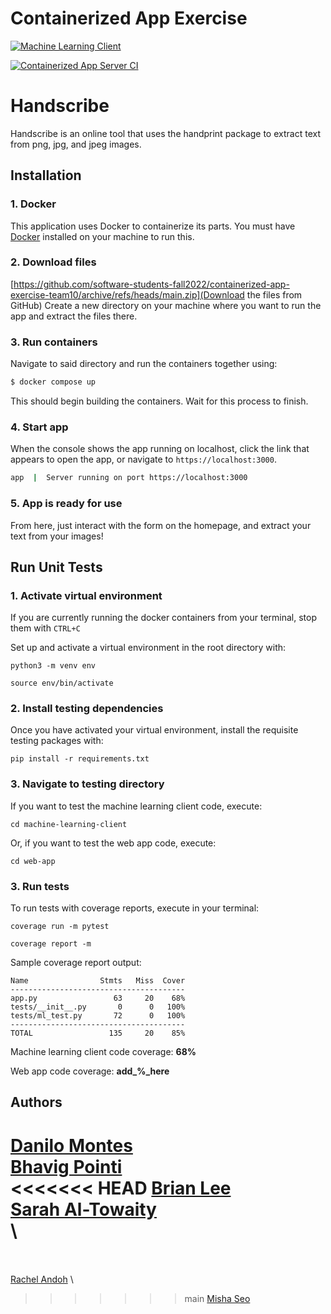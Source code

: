 # Containerized App Exercise

[![Machine Learning Client](https://github.com/software-students-fall2022/containerized-app-exercise-team10/actions/workflows/test-machine-learning.yaml/badge.svg)](https://github.com/software-students-fall2022/containerized-app-exercise-team10/actions/workflows/test-machine-learning.yaml)

[![Containerized App Server CI](https://github.com/software-students-fall2022/containerized-app-exercise-team10/actions/workflows/test-build-app.yaml/badge.svg)](https://github.com/software-students-fall2022/containerized-app-exercise-team10/actions/workflows/test-build-app.yaml)

# Handscribe

Handscribe is an online tool that uses the handprint package to extract text from png, jpg, and jpeg images.

## Installation

### 1. Docker

This application uses Docker to containerize its parts. You must have [Docker](https://docs.docker.com/get-docker/) installed on your machine to run this.

### 2. Download files

[https://github.com/software-students-fall2022/containerized-app-exercise-team10/archive/refs/heads/main.zip](Download the files from GitHub) Create a new directory on your machine where you want to run the app and extract the files there.

### 3. Run containers

Navigate to said directory and run the containers together using:

```bash
$ docker compose up
```

This should begin building the containers. Wait for this process to finish.

### 4. Start app

When the console shows the app running on localhost, click the link that appears to open the app, or navigate to `https://localhost:3000`.

```bash
app  |  Server running on port https://localhost:3000
```

### 5. App is ready for use

From here, just interact with the form on the homepage, and extract your text from your images!

## Run Unit Tests

### 1. Activate virtual environment

If you are currently running the docker containers from your terminal, stop them with `CTRL+C`

Set up and activate a virtual environment in the root directory with:

```
python3 -m venv env

source env/bin/activate
```

### 2. Install testing dependencies

Once you have activated your virtual environment, install the requisite testing packages with:

```
pip install -r requirements.txt
```

### 3. Navigate to testing directory

If you want to test the machine learning client code, execute:

```
cd machine-learning-client
```

Or, if you want to test the web app code, execute:

```
cd web-app
```

### 3. Run tests

To run tests with coverage reports, execute in your terminal:

```
coverage run -m pytest

coverage report -m
```

Sample coverage report output:

```
Name                Stmts   Miss  Cover
---------------------------------------
app.py                 63     20    68%
tests/__init__.py       0      0   100%
tests/ml_test.py       72      0   100%
---------------------------------------
TOTAL                 135     20    85%
```

Machine learning client code coverage: **68%**

Web app code coverage: **add\_%_here**

## Authors

[Danilo Montes](https://github.com/danilo-montes) \
[Bhavig Pointi](https://github.com/bpointi) \
<<<<<<< HEAD
[Brian Lee](https://github.com/shl622) \
[Sarah Al-Towaity](https://github.com/sarah-altowaity1) \
[]() \
=======
[]() \
[]() \
[Rachel Andoh](https://github.com/rachel0lehcar) \
>>>>>>> main
[Misha Seo](https://github.com/mishaseo)
